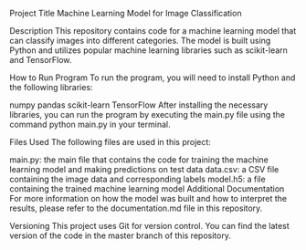 
Project Title
Machine Learning Model for Image Classification

Description
This repository contains code for a machine learning model that can classify images into different categories. The model is built using Python and utilizes popular machine learning libraries such as scikit-learn and TensorFlow.

How to Run Program
To run the program, you will need to install Python and the following libraries:

numpy
pandas
scikit-learn
TensorFlow
After installing the necessary libraries, you can run the program by executing the main.py file using the command python main.py in your terminal.

Files Used
The following files are used in this project:

main.py: the main file that contains the code for training the machine learning model and making predictions on test data
data.csv: a CSV file containing the image data and corresponding labels
model.h5: a file containing the trained machine learning model
Additional Documentation
For more information on how the model was built and how to interpret the results, please refer to the documentation.md file in this repository.

Versioning
This project uses Git for version control. You can find the latest version of the code in the master branch of this repository.
